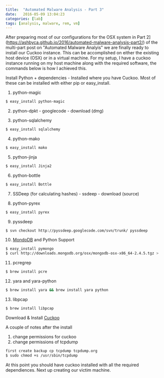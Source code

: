 ```yaml
---
title:  "Automated Malware Analysis - Part 3"
date:   2016-05-09 13:04:23
categories: [lab]
tags: [analysis, malware, rem, vm]
---
```

After preparing most of our configurations for the OSX system in Part 2](https://ashbyca.github.io/2016/automated-malware-analysis-part2/) of the multi-part post on "Automated Malware Analyis" we are finally
ready to install our Cuckoo instance.  This can be accomplished on either the existing host device (OSX) or in a virtual
machine.  For my setup, I have a cuckoo instance running on my host machine along with the required software, the commands
below is how I achieved this.

Install Python + dependencies - Installed where you have Cuckoo.  Most of these can be installed with either pip or easy_install.

1. python-magic 

```Bash
$ easy_install python-magic
```
2. python-dpkt - googlecode - download (dmg)

3. python-sqlalchemy 

```Bash
$ easy_install sqlalchemy
```

4. python-mako 

```Bash
$ easy_install mako
```

5. python-jinja

```Bash
$ easy_install Jinja2
```

6. python-bottle

```Bash
$ easy_install Bottle
```

7. SSDeep (for calculating hashes) - ssdeep - download (source)

8. python-pyrex

```Bash
$ easy_install pyrex
```

9. pyssdeep 

```Bash
$ svn checkout http://pyssdeep.googlecode.com/svn/trunk/ pyssdeep
```

10. [MondoDB](http://docs.mongodb.org/manual/tutorial/install-mongodb-on-os-x/) and Python Support

```Bash
$ easy_install pymongo
$ curl http://downloads.mongodb.org/osx/mongodb-osx-x86_64-2.4.5.tgz > mongodb.tgz
```

11. pcregrep 

```Bash
$ brew install pcre
```
12. yara and yara-python

```Bash
$ brew install yara && brew install yara python
```

13. libpcap 

```Bash
$ brew install libpcap
```

Download & Install [Cuckoo](https://cuckoosandbox.org)

A couple of notes after the install
1. change permissions for cuckoo
2. change permissions of tcpdump

```Bash
first create backup cp tcpdump tcpdump.org
$ sudo chmod +s /usr/sbin/tcpdump
```

 At this point you should have cuckoo installed with all the required dependiences.  Next up creating our victim machine.
